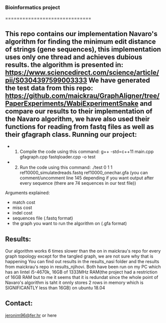 ### Bioinformatics project
==============================



This repo contains our implementation Navaro's algorithm for finding the minimum edit distance of strings (gene sequences), this implementation uses only one thread and achieves dubious results.
the algorithm is presented in: https://www.sciencedirect.com/science/article/pii/S0304397599003333
We have generated the test data from this repo: https://github.com/maickrau/GraphAligner/tree/PaperExperiments/WabiExperimentSnake and compare our results to their implementation of the Navaro algorithm, we have also used their functions for reading from fastq files as well as their gfagraph class.
Running our project:
--------------
* 1. Compile the code using this command: g++ -std=c++11 main.cpp gfagraph.cpp fastqloader.cpp -o test
* 2. Run the code using this command: ./test 0 1 1 ref10000_simulatedreads.fastq ref10000_onechar.gfa 
(you can comment/uncomment line 145 depending if you want output after every sequence (there are 74 sequences in our test file))

Arguments explained:
- match cost
- miss cost
- indel cost
- sequences file (.fastq format)
- the graph you want to run the algorithm on (.gfa format)

Results:
-------------
Our algorithm works 6 times slower than the on in maickrau's repo for every graph topology except for the tangled graph, we are not sure why that is happening
You can find out results in the results_nasi folder and the results from maickrau's repo in results_njihovi. Both have been run on my PC which has an Iintel i5-4670k, 16GB of 1333MHz RAM(the project had a restriction of 16GB RAM but to me it seems that it is redundat since the whole point of Navaro's algorithm is taht it onnly stores 2 rows in memory which is SIGNIFICANTLY less than 16GB) on ubuntu 18.04

Contact:
--------
jeronim96@fer.hr or here

